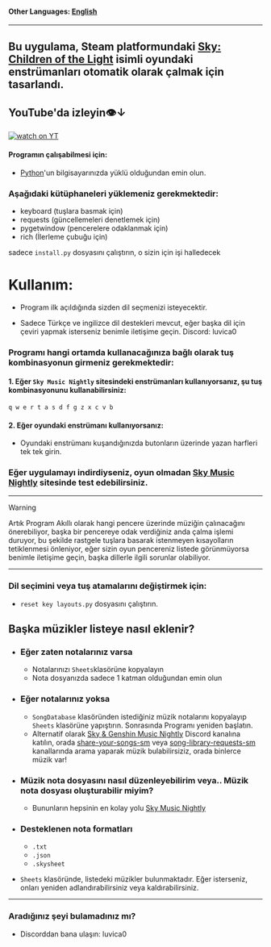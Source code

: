 #### Other Languages: [English](https://github.com/MERT-CKR/Sky-Instrument-Player/blob/main/README.md)

---
## Bu uygulama, Steam platformundaki [Sky: Children of the Light](https://store.steampowered.com/app/2325290/Sky_Children_of_the_Light/) isimli oyundaki enstrümanları otomatik olarak çalmak için tasarlandı. 

## YouTube'da izleyin👁️↓
[![watch on YT](https://i3.ytimg.com/vi/ZUfYclM6AHA/maxresdefault.jpg)](https://www.youtube.com/watch?v=ZUfYclM6AHA)




#### Programın çalışabilmesi için:
* [Python](https://www.python.org)'un bilgisayarınızda yüklü olduğundan emin olun.
### Aşağıdaki kütüphaneleri yüklemeniz gerekmektedir:
* keyboard (tuşlara basmak için)
* requests (güncellemeleri denetlemek için)
* pygetwindow (pencerelere odaklanmak için)
* rich (İlerleme çubuğu için)

sadece `install.py` dosyasını çalıştırın, o sizin için işi halledecek


# Kullanım:

- Program ilk açıldığında sizden dil seçmenizi isteyecektir.

- Sadece Türkçe ve ingilizce dil destekleri mevcut, eğer başka dil için çeviri yapmak isterseniz benimle iletişime geçin. Discord: luvica0

### Programı hangi ortamda kullanacağınıza bağlı olarak tuş kombinasyonun girmeniz gerekmektedir:

#### 1. Eğer `Sky Music Nightly` sitesindeki enstrümanları kullanıyorsanız, şu tuş kombinasyonunu kullanabilirsiniz:

`
q w e r t a s d f g z x c v b
`

#### 2. Eğer oyundaki enstrümanı kullanıyorsanız:
* Oyundaki enstrümanı kuşandığınızda butonların üzerinde yazan harfleri tek tek girin.


### Eğer uygulamayı indirdiyseniz, oyun olmadan [Sky Music Nightly](https://specy.github.io/skyMusic/) sitesinde test edebilirsiniz.

---
>[!WARNING]
> Artık Program Akıllı olarak hangi pencere üzerinde müziğin çalınacağını önerebiliyor, başka bir pencereye odak verdiğiniz anda çalma işlemi duruyor, bu şekilde rastgele tuşlara basarak istenmeyen kısayolların tetiklenmesi önleniyor, eğer sizin oyun pencereniz listede görünmüyorsa benimle iletişime geçin, başka dillerle ilgili sorunlar olabiliyor.
---


### Dil seçimini veya tuş atamalarını değiştirmek için:
* `reset key layouts.py` dosyasını çalıştırın.



## Başka müzikler listeye nasıl eklenir?

* ### Eğer zaten notalarınız varsa
    * Notalarınızı `Sheets`klasörüne kopyalayın 
    * Nota dosyanızda sadece 1 katman olduğundan emin olun

* ### Eğer notalarınız yoksa
    * `SongDatabase` klasöründen istediğiniz müzik notalarını kopyalayıp `Sheets` klasörüne yapıştırın. Sonrasında Programı yeniden başlatın.
    * Alternatif olarak [Sky & Genshin Music Nightly](https://discord.gg/Arsf65YYHq) Discord kanalına katılın, orada [share-your-songs-sm](https://discordapp.com/channels/706253814910550118/706508410329235526) veya [song-library-requests-sm](https://discordapp.com/channels/706253814910550118/730884082258673715) kanallarında arama yaparak müzik bulabilirsiziz, orada binlerce müzik var!

* ### Müzik nota dosyasını nasıl düzenleyebilirim veya.. Müzik nota dosyası oluşturabilir miyim?
    * Bununların hepsinin en kolay yolu [Sky Music Nightly](https://specy.github.io/skyMusic)

* ### Desteklenen nota formatları
    * `.txt`
    * `.json`
    * `.skysheet`


* `Sheets` klasöründe, listedeki müzikler bulunmaktadır. Eğer isterseniz, onları yeniden adlandırabilirsiniz veya kaldırabilirsiniz.

---

### Aradığınız şeyi bulamadınız mı?
* Discorddan bana ulaşın: luvica0







